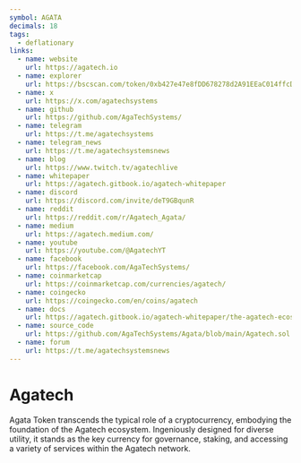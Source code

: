 ```yaml
---
symbol: AGATA
decimals: 18
tags:
  - deflationary
links:
  - name: website
    url: https://agatech.io
  - name: explorer
    url: https://bscscan.com/token/0xb427e47e8fDD678278d2A91EEaC014ffcDDaF029
  - name: x
    url: https://x.com/agatechsystems
  - name: github
    url: https://github.com/AgaTechSystems/
  - name: telegram
    url: https://t.me/agatechsystems
  - name: telegram_news
    url: https://t.me/agatechsystemsnews
  - name: blog
    url: https://www.twitch.tv/agatechlive
  - name: whitepaper
    url: https://agatech.gitbook.io/agatech-whitepaper
  - name: discord
    url: https://discord.com/invite/deT9GBqunR
  - name: reddit
    url: https://reddit.com/r/Agatech_Agata/
  - name: medium
    url: https://agatech.medium.com/
  - name: youtube
    url: https://youtube.com/@AgatechYT
  - name: facebook
    url: https://facebook.com/AgaTechSystems/
  - name: coinmarketcap
    url: https://coinmarketcap.com/currencies/agatech/
  - name: coingecko
    url: https://coingecko.com/en/coins/agatech
  - name: docs
    url: https://agatech.gitbook.io/agatech-whitepaper/the-agatech-ecosystem-components-and-innovations
  - name: source_code
    url: https://github.com/AgaTechSystems/Agata/blob/main/Agatech.sol
  - name: forum
    url: https://t.me/agatechsystemsnews
---
```


# Agatech

Agata Token transcends the typical role of a cryptocurrency, embodying the foundation of the Agatech ecosystem. Ingeniously designed for diverse utility, it stands as the key currency for governance, staking, and accessing a variety of services within the Agatech network.

